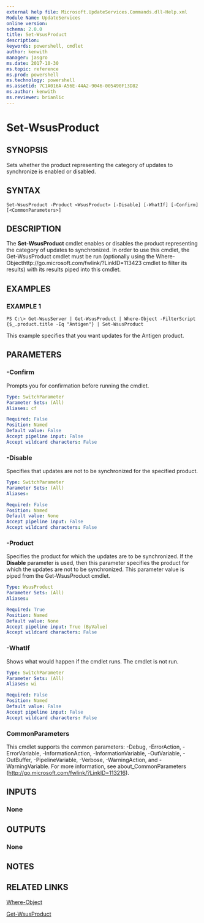 ```yaml
---
external help file: Microsoft.UpdateServices.Commands.dll-Help.xml
Module Name: UpdateServices
online version: 
schema: 2.0.0
title: Set-WsusProduct
description: 
keywords: powershell, cmdlet
author: kenwith
manager: jasgro
ms.date: 2017-10-30
ms.topic: reference
ms.prod: powershell
ms.technology: powershell
ms.assetid: 7C1A016A-A56E-44A2-9046-005490F13D82
ms.author: kenwith
ms.reviewer: brianlic
---
```


# Set-WsusProduct

## SYNOPSIS
Sets whether the product representing the category of updates to synchronize is enabled or disabled.

## SYNTAX

```
Set-WsusProduct -Product <WsusProduct> [-Disable] [-WhatIf] [-Confirm] [<CommonParameters>]
```

## DESCRIPTION
The **Set-WsusProduct** cmdlet enables or disables the product representing the category of updates to synchronized.
In order to use this cmdlet, the Get-WsusProduct cmdlet must be run (optionally using the Where-Objecthttp://go.microsoft.com/fwlink/?LinkID=113423 cmdlet to filter its results) with its results piped into this cmdlet.

## EXAMPLES

### EXAMPLE 1
```
PS C:\> Get-WsusServer | Get-WsusProduct | Where-Object -FilterScript {$_.product.title -Eq "Antigen"} | Set-WsusProduct
```

This example specifies that you want updates for the Antigen product.

## PARAMETERS

### -Confirm
Prompts you for confirmation before running the cmdlet.

```yaml
Type: SwitchParameter
Parameter Sets: (All)
Aliases: cf

Required: False
Position: Named
Default value: False
Accept pipeline input: False
Accept wildcard characters: False
```

### -Disable
Specifies that updates are not to be synchronized for the specified product.

```yaml
Type: SwitchParameter
Parameter Sets: (All)
Aliases: 

Required: False
Position: Named
Default value: None
Accept pipeline input: False
Accept wildcard characters: False
```

### -Product
Specifies the product for which the updates are to be synchronized.
If the **Disable** parameter is used, then this parameter specifies the product for which the updates are not to be synchronized.
This parameter value is piped from the Get-WsusProduct cmdlet.

```yaml
Type: WsusProduct
Parameter Sets: (All)
Aliases: 

Required: True
Position: Named
Default value: None
Accept pipeline input: True (ByValue)
Accept wildcard characters: False
```

### -WhatIf
Shows what would happen if the cmdlet runs.
The cmdlet is not run.

```yaml
Type: SwitchParameter
Parameter Sets: (All)
Aliases: wi

Required: False
Position: Named
Default value: False
Accept pipeline input: False
Accept wildcard characters: False
```

### CommonParameters
This cmdlet supports the common parameters: -Debug, -ErrorAction, -ErrorVariable, -InformationAction, -InformationVariable, -OutVariable, -OutBuffer, -PipelineVariable, -Verbose, -WarningAction, and -WarningVariable. For more information, see about_CommonParameters (http://go.microsoft.com/fwlink/?LinkID=113216).

## INPUTS

### None

## OUTPUTS

### None

## NOTES

## RELATED LINKS

[Where-Object](http://go.microsoft.com/fwlink/p/?LinkID=289623)

[Get-WsusProduct](./Get-WsusProduct.md)

